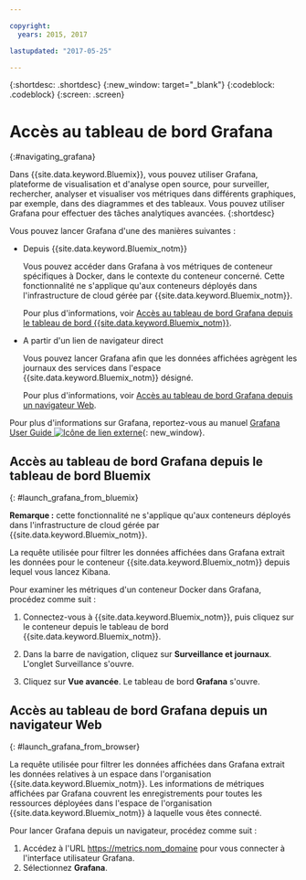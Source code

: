 ```yaml
---

copyright:
  years: 2015, 2017

lastupdated: "2017-05-25"

---
```



{:shortdesc: .shortdesc}
{:new_window: target="_blank"}
{:codeblock: .codeblock}
{:screen: .screen}

# Accès au tableau de bord Grafana
{:#navigating_grafana}

Dans {{site.data.keyword.Bluemix}}, vous pouvez utiliser Grafana, plateforme de visualisation et d'analyse open source, pour surveiller, rechercher, analyser et visualiser vos métriques dans différents graphiques, par exemple, dans des diagrammes et des tableaux. Vous pouvez utiliser Grafana pour effectuer des tâches analytiques avancées.
{:shortdesc}

Vous pouvez lancer Grafana d'une des manières suivantes :

* Depuis {{site.data.keyword.Bluemix_notm}}

    Vous pouvez accéder dans Grafana à vos métriques de conteneur spécifiques à Docker, dans le contexte du conteneur concerné. Cette fonctionnalité ne s'applique qu'aux conteneurs déployés dans l'infrastructure de cloud gérée par {{site.data.keyword.Bluemix_notm}}. 
    
    Pour plus d'informations, voir [Accès au tableau de bord Grafana depuis le tableau de bord {{site.data.keyword.Bluemix_notm}}](navigating_grafana.html#launch_grafana_from_bluemix).

* A partir d'un lien de navigateur direct

    Vous pouvez lancer Grafana afin que les données affichées agrègent les journaux des services dans l'espace {{site.data.keyword.Bluemix_notm}} désigné.
    
    Pour plus d'informations, voir [Accès au tableau de bord Grafana depuis un navigateur Web](navigating_grafana.html#launch_grafana_from_browser).
    
Pour plus d'informations sur Grafana, reportez-vous au manuel [Grafana User Guide ![Icône de lien externe](../../../icons/launch-glyph.svg "Icône de lien externe")](http://docs.grafana.org/guides/getting_started/){: new_window}.


##  Accès au tableau de bord Grafana depuis le tableau de bord Bluemix
{: #launch_grafana_from_bluemix}

**Remarque :** cette fonctionnalité ne s'applique qu'aux conteneurs déployés dans l'infrastructure de cloud gérée par {{site.data.keyword.Bluemix_notm}}. 

La requête utilisée pour filtrer les données affichées dans Grafana extrait les données pour le conteneur {{site.data.keyword.Bluemix_notm}} depuis lequel vous lancez Kibana. 

Pour examiner les métriques d'un conteneur Docker dans Grafana, procédez comme suit :

1. Connectez-vous à {{site.data.keyword.Bluemix_notm}}, puis cliquez sur le conteneur depuis le tableau de bord {{site.data.keyword.Bluemix_notm}}. 
    
2. Dans la barre de navigation, cliquez sur **Surveillance et journaux**. L'onglet Surveillance s'ouvre. 
    
3. Cliquez sur **Vue avancée**. Le tableau de bord **Grafana** s'ouvre.


##  Accès au tableau de bord Grafana depuis un navigateur Web
{: #launch_grafana_from_browser}

La requête utilisée pour filtrer les données affichées dans Grafana extrait les données relatives à un espace dans l'organisation {{site.data.keyword.Bluemix_notm}}. Les informations de métriques affichées par Grafana couvrent les enregistrements pour toutes les ressources déployées dans l'espace de l'organisation {{site.data.keyword.Bluemix_notm}} à laquelle vous êtes connecté.

Pour lancer Grafana depuis un navigateur, procédez comme suit :

1. Accédez à l'URL [https://metrics.<span class="keyword" data-hd-keyref="DomainName">nom_domaine</span>](https://metrics.{DomainName}) pour vous connecter à l'interface utilisateur Grafana.
2. Sélectionnez **Grafana**.
     

